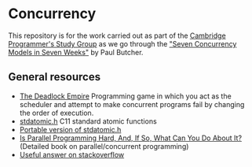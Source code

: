 Concurrency
===========

This repository is for the work carried out as part of the 
[Cambridge Programmer's Study Group](http://www.meetup.com/Cambridge-Programmers-Study-Group) 
as we go through the ["Seven Concurrency Models in Seven Weeks"](https://pragprog.com/book/pb7con/seven-concurrency-models-in-seven-weeks) by Paul Butcher.


## General resources 

 - [The Deadlock Empire](https://deadlockempire.github.io/#) Programming game in which you act as the scheduler and attempt to make concurrent programs fail by changing the order of execution.
 - [stdatomic.h](http://en.cppreference.com/w/c/atomic) C11 standard atomic functions
 - [Portable version of stdatomic.h](https://gist.github.com/nhatminhle/5181506)
 - [Is Parallel Programming Hard, And, If So, What Can You Do About It?](https://www.kernel.org/pub/linux/kernel/people/paulmck/perfbook/perfbook.html) (Detailed book on parallel/concurrent programming)
 - [Useful answer on stackoverflow](http://stackoverflow.com/questions/22339466/how-does-compare-and-swap-work/22339493#22339493)
